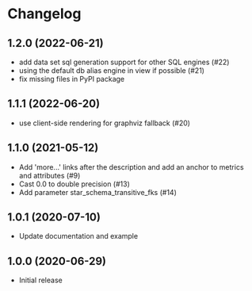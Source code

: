# Changelog

## 1.2.0 (2022-06-21)

- add data set sql generation support for other SQL engines (#22)
- using the default db alias engine in view if possible (#21)
- fix missing files in PyPI package

## 1.1.1 (2022-06-20)

- use client-side rendering for graphviz fallback (#20)

## 1.1.0 (2021-05-12)

- Add 'more...' links after the description and add an anchor to metrics and attributes (#9)
- Cast 0.0 to double precision (#13)
- Add parameter star_schema_transitive_fks (#14)

## 1.0.1 (2020-07-10)

- Update documentation and example 


## 1.0.0 (2020-06-29) 

- Initial release

